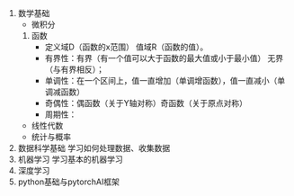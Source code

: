 1. 数学基础
   * 微积分
    1. 函数
       * 定义域D（函数的x范围） 值域R（函数的值）。
       * 有界性：有界（有一个值可以大于函数的最大值或小于最小值） 无界（与有界相反）；
       * 单调性：在一个区间上，值一直增加（单调增函数），值一直减小（单调减函数）
       * 奇偶性：偶函数（关于Y轴对称）奇函数（关于原点对称）
       * 周期性：
   * 线性代数
   * 统计与概率
2. 数据科学基础
   学习如何处理数据、收集数据
3. 机器学习
   学习基本的机器学习
4. 深度学习
5. python基础与pytorchAI框架
